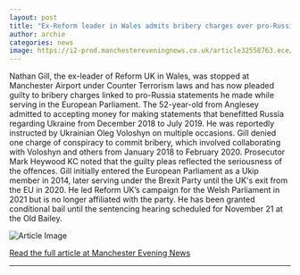```yaml
---
layout: post
title: "Ex-Reform leader in Wales admits bribery charges over pro-Russian statements after being stopped at Manchester Airport"
author: archie
categories: news
image: https://i2-prod.manchestereveningnews.co.uk/article32558763.ece/ALTERNATES/s1200/0_Nathan-Gill-court-case.jpg
---
```

Nathan Gill, the ex-leader of Reform UK in Wales, was stopped at Manchester Airport under Counter Terrorism laws and has now pleaded guilty to bribery charges linked to pro-Russia statements he made while serving in the European Parliament. The 52-year-old from Anglesey admitted to accepting money for making statements that benefitted Russia regarding Ukraine from December 2018 to July 2019. He was reportedly instructed by Ukrainian Oleg Voloshyn on multiple occasions. Gill denied one charge of conspiracy to commit bribery, which involved collaborating with Voloshyn and others from January 2018 to February 2020. Prosecutor Mark Heywood KC noted that the guilty pleas reflected the seriousness of the offences. Gill initially entered the European Parliament as a Ukip member in 2014, later serving under the Brexit Party until the UK's exit from the EU in 2020. He led Reform UK’s campaign for the Welsh Parliament in 2021 but is no longer affiliated with the party. He has been granted conditional bail until the sentencing hearing scheduled for November 21 at the Old Bailey.

![Article Image](https://i2-prod.manchestereveningnews.co.uk/article32558763.ece/ALTERNATES/s1200/0_Nathan-Gill-court-case.jpg)

[Read the full article at Manchester Evening News](https://www.manchestereveningnews.co.uk/news/greater-manchester-news/ex-reform-leader-wales-admits-32558301)

---
